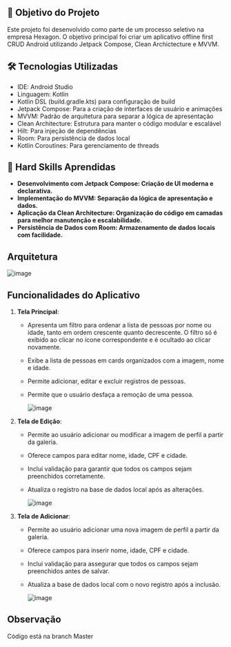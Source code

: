 ## 🎯 Objetivo do Projeto
Este projeto foi desenvolvido como parte de um processo seletivo na empresa Hexagon. O objetivo principal foi criar um aplicativo offline first CRUD Android utilizando Jetpack Compose, Clean Archictecture e MVVM.

## 🛠 Tecnologias Utilizadas

- IDE: Android Studio
- Linguagem: Kotlin
- Kotlin DSL (build.gradle.kts) para configuração de build
- Jetpack Compose: Para a criação de interfaces de usuário e animações
- MVVM: Padrão de arquitetura para separar a lógica de apresentação
- Clean Architecture: Estrutura para manter o código modular e escalável
- Hilt: Para injeção de dependências
- Room: Para persistência de dados local
- Kotlin Coroutines: Para gerenciamento de threads

## 🚦 Hard Skills Aprendidas

- **Desenvolvimento com Jetpack Compose: Criação de UI moderna e declarativa.**
- **Implementação do MVVM: Separação da lógica de apresentação e dados.**
- **Aplicação da Clean Architecture: Organização do código em camadas para melhor manutenção e escalabilidade.**
- **Persistência de Dados com Room: Armazenamento de dados locais com facilidade.**


## Arquitetura
![image](https://github.com/user-attachments/assets/195ed6fb-d560-4a13-8300-4801bf5f1088)


## Funcionalidades do Aplicativo


1. **Tela Principal**: 
   - Apresenta um filtro para ordenar a lista de pessoas por nome ou idade, tanto em ordem crescente quanto decrescente. O filtro só é exibido ao clicar no ícone correspondente e é ocultado ao clicar novamente.
   - Exibe a lista de pessoas em cards organizados com a imagem, nome e idade.
   - Permite adicionar, editar e excluir registros de pessoas.
   - Permite que o usuário desfaça a remoção de uma pessoa.
  
     ![image](https://github.com/user-attachments/assets/7a634ae3-723d-47fa-bdff-88d992fc6995)


2. **Tela de Edição**:
   - Permite ao usuário adicionar ou modificar a imagem de perfil a partir da galeria.
   - Oferece campos para editar nome, idade, CPF e cidade.
   - Inclui validação para garantir que todos os campos sejam preenchidos corretamente.
   - Atualiza o registro na base de dados local após as alterações.
  
     ![image](https://github.com/user-attachments/assets/ebac980a-511d-4b63-8df3-542ade4fd2b4)


3. **Tela de Adicionar**:
   - Permite ao usuário adicionar uma nova imagem de perfil a partir da galeria.
   - Oferece campos para inserir nome, idade, CPF e cidade.
   - Inclui validação para assegurar que todos os campos sejam preenchidos antes de salvar.
   - Atualiza a base de dados local com o novo registro após a inclusão.

     ![image](https://github.com/user-attachments/assets/1d3308bd-faa5-4bda-a9eb-2e99425dc76d)


## Observação 
Código está na branch Master
